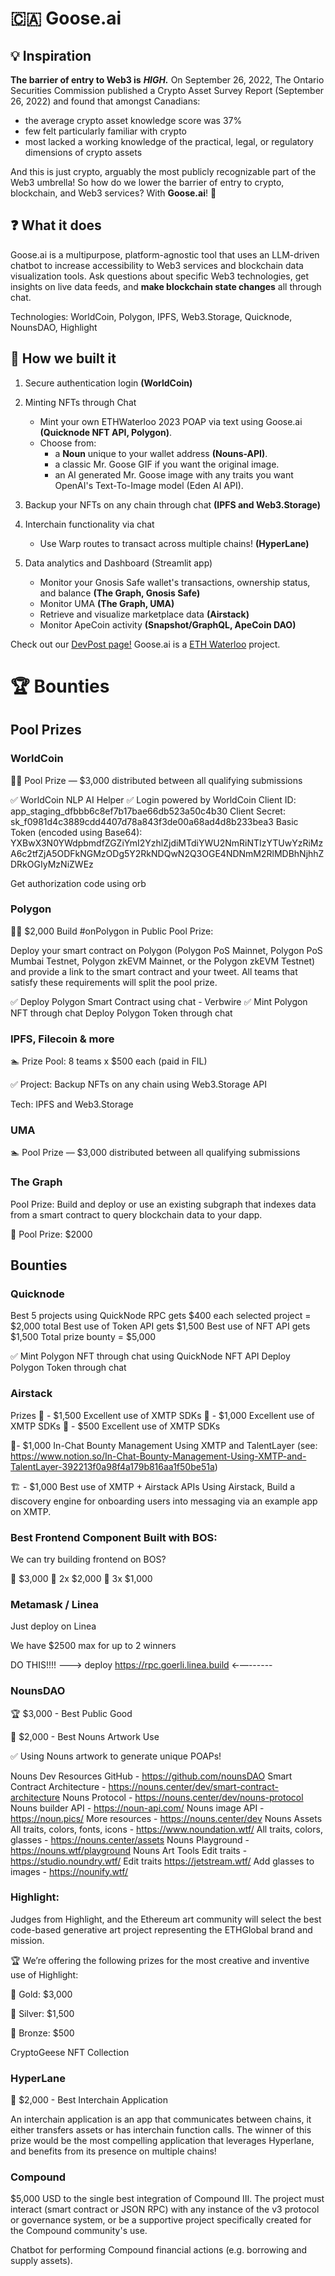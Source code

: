 # 🇨🇦 Goose.ai

## 💡 Inspiration 

**The barrier of entry to Web3 is** ***HIGH.*** On September 26, 2022, The Ontario Securities Commission published a Crypto Asset Survey Report (September 26, 2022) and found that amongst Canadians:
* the average crypto asset knowledge score was 37%
* few felt particularly familiar with crypto
* most lacked a working knowledge of the practical, legal, or regulatory dimensions of crypto assets

And this is just crypto, arguably the most publicly recognizable part of the Web3 umbrella! So how do we lower the barrier of entry to crypto, blockchain, and Web3 services? With **Goose.ai**! 🤖

## ❓ What it does

Goose.ai is a multipurpose, platform-agnostic tool that uses an LLM-driven chatbot to increase accessibility to Web3 services and blockchain data visualization tools. Ask questions about specific Web3 technologies, get insights on live data feeds, and **make blockchain state changes** all through chat.

Technologies: WorldCoin, Polygon, IPFS, Web3.Storage, Quicknode, NounsDAO, Highlight

## 🚧 How we built it 

1. Secure authentication login **(WorldCoin)**
   
2. Minting NFTs through Chat
     - Mint your own ETHWaterloo 2023 POAP via text using Goose.ai **(Quicknode NFT API, Polygon)**.
     - Choose from:
       - a **Noun** unique to your wallet address **(Nouns-API)**.
       - a classic Mr. Goose GIF if you want the original image.
       - an AI generated Mr. Goose image with any traits you want OpenAI's Text-To-Image model (Eden AI API).
      
3. Backup your NFTs on any chain through chat **(IPFS and Web3.Storage)**

4. Interchain functionality via chat
   - Use Warp routes to transact across multiple chains! **(HyperLane)**

5. Data analytics and Dashboard (Streamlit app)
     - Monitor your Gnosis Safe wallet's transactions, ownership status, and balance **(The Graph, Gnosis Safe)**
     - Monitor UMA **(The Graph, UMA)**
     - Retrieve and visualize marketplace data **(Airstack)**
     - Monitor ApeCoin activity **(Snapshot/GraphQL, ApeCoin DAO)**

Check out our [DevPost page!](placeholder)
Goose.ai is a [ETH Waterloo]() project.


# 🏆 Bounties

##

## Pool Prizes

### WorldCoin

🏊‍♂️ Pool Prize — $3,000 distributed between all qualifying submissions

✅ WorldCoin NLP AI Helper
✅ Login powered by WorldCoin
Client ID: app_staging_dfbbb6c8ef7b17bae66db523a50c4b30
Client Secret: sk_f0981d4c3889cdd4407d78a843f3de00a68ad4d8b233bea3
Basic Token (encoded using Base64): YXBwX3N0YWdpbmdfZGZiYmI2YzhlZjdiMTdiYWU2NmRiNTIzYTUwYzRiMzA6c2tfZjA5ODFkNGMzODg5Y2RkNDQwN2Q3OGE4NDNmM2RlMDBhNjhhZDRkOGIyMzNiZWEz

Get authorization code using orb

### Polygon

🏊‍♂️ $2,000 Build #onPolygon in Public Pool Prize:

Deploy your smart contract on Polygon (Polygon PoS Mainnet, Polygon PoS Mumbai Testnet, Polygon zkEVM Mainnet, or the Polygon zkEVM Testnet) and provide a link to the smart contract and your tweet. All teams that satisfy these requirements will split the pool prize.

✅ Deploy Polygon Smart Contract using chat - Verbwire
✅ Mint Polygon NFT through chat
Deploy Polygon Token through chat

### IPFS, Filecoin & more

🏊 Prize Pool: 8 teams x $500 each (paid in FIL)

✅ Project: Backup NFTs on any chain using Web3.Storage API

Tech: IPFS and Web3.Storage

### UMA

🏊 Pool Prize — $3,000 distributed between all qualifying submissions

### The Graph

Pool Prize: Build and deploy or use an existing subgraph that indexes data from a smart contract to query blockchain data to your dapp.

🏅 Pool Prize: $2000

## Bounties

### Quicknode

Best 5 projects using QuickNode RPC gets $400 each selected project = $2,000 total
Best use of Token API gets $1,500
Best use of NFT API gets $1,500 
Total prize bounty = $5,000

✅ Mint Polygon NFT through chat using QuickNode NFT API
Deploy Polygon Token through chat


### Airstack

Prizes
🥇 - $1,500 Excellent use of XMTP SDKs 🥈 - $1,000 Excellent use of XMTP SDKs 🥉 - $500 Excellent use of XMTP SDKs

💪- $1,000 In-Chat Bounty Management Using XMTP and TalentLayer (see: https://www.notion.so/In-Chat-Bounty-Management-Using-XMTP-and-TalentLayer-392213f0a98f4a179b816aa1f50be51a)

🏗️ - $1,000 Best use of XMTP + Airstack APIs Using Airstack, Build a discovery engine for onboarding users into messaging via an example app on XMTP.


### Best Frontend Component Built with BOS:

We can try building frontend on BOS?

🥇 $3,000
🥈 2x $2,000
🥉 3x $1,000


### Metamask / Linea

Just deploy on Linea

We have $2500 max for up to 2 winners

DO THIS!!!! —--> deploy https://rpc.goerli.linea.build ←—------



### NounsDAO


🏆 $3,000 - Best Public Good

🎨 $2,000 - Best Nouns Artwork Use

✅ Using Nouns artwork to generate unique POAPs!

Nouns Dev Resources
GitHub - https://github.com/nounsDAO
Smart Contract Architecture - https://nouns.center/dev/smart-contract-architecture
Nouns Protocol - https://nouns.center/dev/nouns-protocol
Nouns builder API - https://noun-api.com/
Nouns image API - https://noun.pics/
More resources - https://nouns.center/dev
Nouns Assets
All traits, colors, fonts, icons - https://www.noundation.wtf/
All traits, colors, glasses - https://nouns.center/assets
Nouns Playground - https://nouns.wtf/playground
Nouns Art Tools
Edit traits - https://studio.noundry.wtf/
Edit traits https://jetstream.wtf/
Add glasses to images - https://nounify.wtf/

### Highlight:

Judges from Highlight, and the Ethereum art community will select the best code-based generative art project representing the ETHGlobal brand and mission.

🏆 We’re offering the following prizes for the most creative and inventive use of Highlight:

🥇 Gold: $3,000

🥈 Silver: $1,500

🥉 Bronze: $500


CryptoGeese NFT Collection 

### HyperLane

🎼 $2,000 - Best Interchain Application

An interchain application is an app that communicates between chains, it either transfers assets or has interchain function calls. The winner of this prize would be the most compelling application that leverages Hyperlane, and benefits from its presence on multiple chains!

### Compound

$5,000 USD to the single best integration of Compound III. The project must interact (smart contract or JSON RPC) with any instance of the v3 protocol or governance system, or be a supportive project specifically created for the Compound community's use.

Chatbot for performing Compound financial actions (e.g. borrowing and supply assets).
